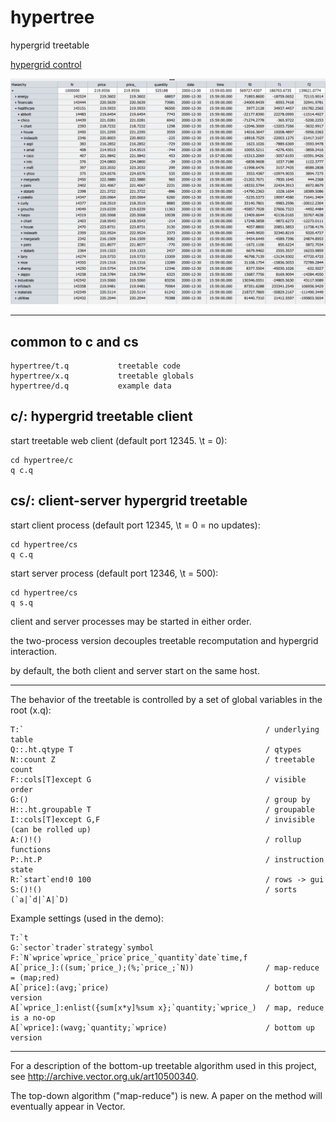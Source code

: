 # hypertree
hypergrid treetable

[hypergrid control](http://openfin.github.io/fin-hypergrid/components/fin-hypergrid/demo.html)

<img src="images/ht.png">

----------------------------------------------------------------------------------------------

common to c and cs
------------------

	hypertree/t.q			treetable code
	hypertree/x.q			treetable globals
	hypertree/d.q			example data

c/: hypergrid treetable client
------------------------------

start treetable web client (default port 12345. \t = 0):

	cd hypertree/c
	q c.q

cs/: client-server hypergrid treetable
--------------------------------------

start client process (default port 12345, \t = 0 = no updates):

	cd hypertree/cs
	q c.q

start server process (default port 12346, \t = 500):

	cd hypertree/cs
	q s.q

client and server processes may be started in either order.

the two-process version decouples treetable recomputation and hypergrid interaction.

by default, the both client and server start on the same host.

----------------------------------------------------

The behavior of the treetable is controlled by a set of global variables in the root (x.q):

	T:`                                                      / underlying table
	Q::.ht.qtype T                                           / qtypes
	N::count Z                                               / treetable count
	F::cols[T]except G                                       / visible order
	G:()                                                     / group by 
	H::.ht.groupable T                                       / groupable
	I::cols[T]except G,F                                     / invisible (can be rolled up)
	A:()!()                                                  / rollup functions
	P:.ht.P                                                  / instruction state
	R:`start`end!0 100                                       / rows -> gui
	S:()!()                                                  / sorts (`a|`d|`A|`D)

Example settings (used in the demo):

	T:`t
	G:`sector`trader`strategy`symbol
	F:`N`wprice`wprice_`price`price_`quantity`date`time,f
	A[`price_]:((sum;`price_);(%;`price_;`N))                / map-reduce = (map;red)
	A[`price]:(avg;`price)                                   / bottom up version
	A[`wprice_]:enlist({sum[x*y]%sum x};`quantity;`wprice_)  / map, reduce is a no-op
	A[`wprice]:(wavg;`quantity;`wprice)                      / bottom up version
	
--------------------------------------------------

For a description of the bottom-up treetable algorithm used in this project, see http://archive.vector.org.uk/art10500340.

The top-down algorithm ("map-reduce") is new.  A paper on the method will eventually appear in Vector.


